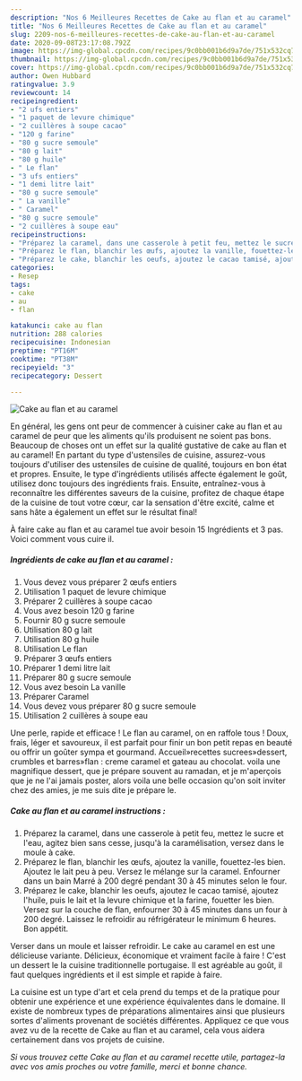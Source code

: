 ```yaml
---
description: "Nos 6 Meilleures Recettes de Cake au flan et au caramel"
title: "Nos 6 Meilleures Recettes de Cake au flan et au caramel"
slug: 2209-nos-6-meilleures-recettes-de-cake-au-flan-et-au-caramel
date: 2020-09-08T23:17:08.792Z
image: https://img-global.cpcdn.com/recipes/9c0bb001b6d9a7de/751x532cq70/cake-au-flan-et-au-caramel-photo-principale-de-la-recette.jpg
thumbnail: https://img-global.cpcdn.com/recipes/9c0bb001b6d9a7de/751x532cq70/cake-au-flan-et-au-caramel-photo-principale-de-la-recette.jpg
cover: https://img-global.cpcdn.com/recipes/9c0bb001b6d9a7de/751x532cq70/cake-au-flan-et-au-caramel-photo-principale-de-la-recette.jpg
author: Owen Hubbard
ratingvalue: 3.9
reviewcount: 14
recipeingredient:
- "2 ufs entiers"
- "1 paquet de levure chimique"
- "2 cuillères à soupe cacao"
- "120 g farine"
- "80 g sucre semoule"
- "80 g lait"
- "80 g huile"
- " Le flan"
- "3 ufs entiers"
- "1 demi litre lait"
- "80 g sucre semoule"
- " La vanille"
- " Caramel"
- "80 g sucre semoule"
- "2 cuillères à soupe eau"
recipeinstructions:
- "Préparez la caramel, dans une casserole à petit feu, mettez le sucre et l&#39;eau, agitez bien sans cesse, jusqu&#39;à la caramélisation, versez dans le moule à cake."
- "Préparez le flan, blanchir les œufs, ajoutez la vanille, fouettez-les bien. Ajoutez le lait peu à peu. Versez le mélange sur la caramel. Enfourner dans un bain Marré à 200 degré pendant 30 à 45 minutes selon le four."
- "Préparez le cake, blanchir les oeufs, ajoutez le cacao tamisé, ajoutez l&#39;huile, puis le lait et la levure chimique et la farine, fouetter les bien. Versez sur la couche de flan, enfourner 30 à 45 minutes dans un four à 200 degré. Laissez le refroidir au réfrigérateur le minimum 6 heures. Bon appétit."
categories:
- Resep
tags:
- cake
- au
- flan

katakunci: cake au flan 
nutrition: 288 calories
recipecuisine: Indonesian
preptime: "PT16M"
cooktime: "PT38M"
recipeyield: "3"
recipecategory: Dessert

---
```



![Cake au flan et au caramel](https://img-global.cpcdn.com/recipes/9c0bb001b6d9a7de/751x532cq70/cake-au-flan-et-au-caramel-photo-principale-de-la-recette.jpg)

En général, les gens ont peur de commencer à cuisiner cake au flan et au caramel de peur que les aliments qu'ils produisent ne soient pas bons. Beaucoup de choses ont un effet sur la qualité gustative de cake au flan et au caramel! En partant du type d'ustensiles de cuisine, assurez-vous toujours d'utiliser des ustensiles de cuisine de qualité, toujours en bon état et propres. Ensuite, le type d'ingrédients utilisés affecte également le goût, utilisez donc toujours des ingrédients frais. Ensuite, entraînez-vous à reconnaître les différentes saveurs de la cuisine, profitez de chaque étape de la cuisine de tout votre cœur, car la sensation d'être excité, calme et sans hâte a également un effet sur le résultat final!

<!--inarticleads1-->

À faire cake au flan et au caramel tue avoir besoin 15 Ingrédients et 3 pas. Voici comment vous cuire il.

##### Ingrédients de cake au flan et au caramel :

1. Vous devez vous préparer 2 œufs entiers
1. Utilisation 1 paquet de levure chimique
1. Préparer 2 cuillères à soupe cacao
1. Vous avez besoin 120 g farine
1. Fournir 80 g sucre semoule
1. Utilisation 80 g lait
1. Utilisation 80 g huile
1. Utilisation  Le flan
1. Préparer 3 œufs entiers
1. Préparer 1 demi litre lait
1. Préparer 80 g sucre semoule
1. Vous avez besoin  La vanille
1. Préparer  Caramel
1. Vous devez vous préparer 80 g sucre semoule
1. Utilisation 2 cuillères à soupe eau


Une perle, rapide et efficace ! Le flan au caramel, on en raffole tous ! Doux, frais, léger et savoureux, il est parfait pour finir un bon petit repas en beauté ou offrir un goûter sympa et gourmand. Accueil»recettes sucrees»dessert, crumbles et barres»flan : creme caramel et gateau au chocolat. voila une magnifique dessert, que je prépare souvent au ramadan, et je m&#39;aperçois que je ne l&#39;ai jamais poster, alors voila une belle occasion qu&#39;on soit inviter chez des amies, je me suis dite je prépare le. 

<!--inarticleads2-->

##### Cake au flan et au caramel instructions :

1. Préparez la caramel, dans une casserole à petit feu, mettez le sucre et l&#39;eau, agitez bien sans cesse, jusqu&#39;à la caramélisation, versez dans le moule à cake.
1. Préparez le flan, blanchir les œufs, ajoutez la vanille, fouettez-les bien. Ajoutez le lait peu à peu. Versez le mélange sur la caramel. Enfourner dans un bain Marré à 200 degré pendant 30 à 45 minutes selon le four.
1. Préparez le cake, blanchir les oeufs, ajoutez le cacao tamisé, ajoutez l&#39;huile, puis le lait et la levure chimique et la farine, fouetter les bien. Versez sur la couche de flan, enfourner 30 à 45 minutes dans un four à 200 degré. Laissez le refroidir au réfrigérateur le minimum 6 heures. Bon appétit.


Verser dans un moule et laisser refroidir. Le cake au caramel en est une délicieuse variante. Délicieux, économique et vraiment facile à faire ! C&#39;est un dessert le la cuisine traditionnelle portugaise. Il est agréable au goût, il faut quelques ingrédients et il est simple et rapide à faire. 

<!--inarticleads1-->

<p>
La cuisine est un type d'art et cela prend du temps et de la pratique pour obtenir une expérience et une expérience équivalentes dans le domaine. Il existe de nombreux types de préparations alimentaires ainsi que plusieurs sortes d'aliments provenant de sociétés différentes. Appliquez ce que vous avez vu de la recette de Cake au flan et au caramel, cela vous aidera certainement dans vos projets de cuisine.
</p>

<p>
<i>Si vous trouvez cette Cake au flan et au caramel recette utile, partagez-la avec vos amis proches ou votre famille, merci et bonne chance.</i>
</p>
